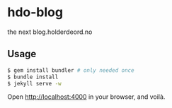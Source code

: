 # hdo-blog

the next blog.holderdeord.no

## Usage

```bash
$ gem install bundler # only needed once
$ bundle install
$ jekyll serve -w
```

Open <http://localhost:4000> in your browser, and voilà.
